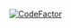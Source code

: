 [![CodeFactor](https://www.codefactor.io/repository/github/musaubrian/brian/badge/main)](https://www.codefactor.io/repository/github/musaubrian/brian/overview/main)



